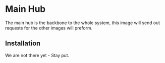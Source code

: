 # Main Hub
The main hub is the backbone to the whole system, this image will send out requests for the other images will preform.

## Installation

We are not there yet - Stay put.
